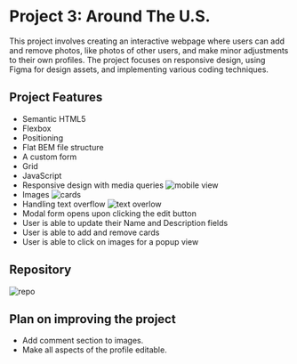# Project 3: Around The U.S.

This project involves creating an interactive webpage where users can add and remove photos, like photos of other users, and make minor adjustments to their own profiles. The project focuses on responsive design, using Figma for design assets, and implementing various coding techniques.

## Project Features

- Semantic HTML5
- Flexbox
- Positioning
- Flat BEM file structure
- A custom form
- Grid
- JavaScript
- Responsive design with media queries
  ![mobile view](../images/mobile.view.png)
- Images
  ![cards ](../images/cards.png)
- Handling text overflow
  ![text overlow](../images/textoverflow.png)
- Modal form opens upon clicking the edit button
- User is able to update their Name and Description fields
- User is able to add and remove cards
- User is able to click on images for a popup view

## Repository

![repo](https://c0demat1cs.github.io/se_project_aroundtheus)

## Plan on improving the project

- Add comment section to images.
- Make all aspects of the profile editable.
